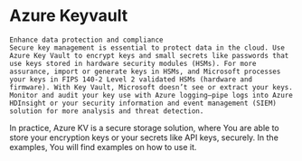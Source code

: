 # Azure Keyvault

```
Enhance data protection and compliance
Secure key management is essential to protect data in the cloud. Use Azure Key Vault to encrypt keys and small secrets like passwords that use keys stored in hardware security modules (HSMs). For more assurance, import or generate keys in HSMs, and Microsoft processes your keys in FIPS 140-2 Level 2 validated HSMs (hardware and firmware). With Key Vault, Microsoft doesn’t see or extract your keys. Monitor and audit your key use with Azure logging—pipe logs into Azure HDInsight or your security information and event management (SIEM) solution for more analysis and threat detection.
```

In practice, Azure KV is a secure storage solution, where You are able to store your encryption keys or your secrets like API keys, securely. In the examples, You will find examples on how to use it.